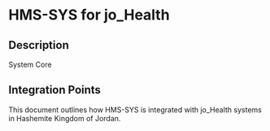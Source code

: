 # HMS-SYS for jo_Health

## Description

System Core

## Integration Points

This document outlines how HMS-SYS is integrated with jo_Health systems in Hashemite Kingdom of Jordan.
